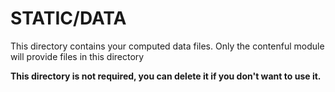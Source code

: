# STATIC/DATA

This directory contains your computed data files.
Only the contenful module will provide files in this directory

**This directory is not required, you can delete it if you don't want to use it.**
